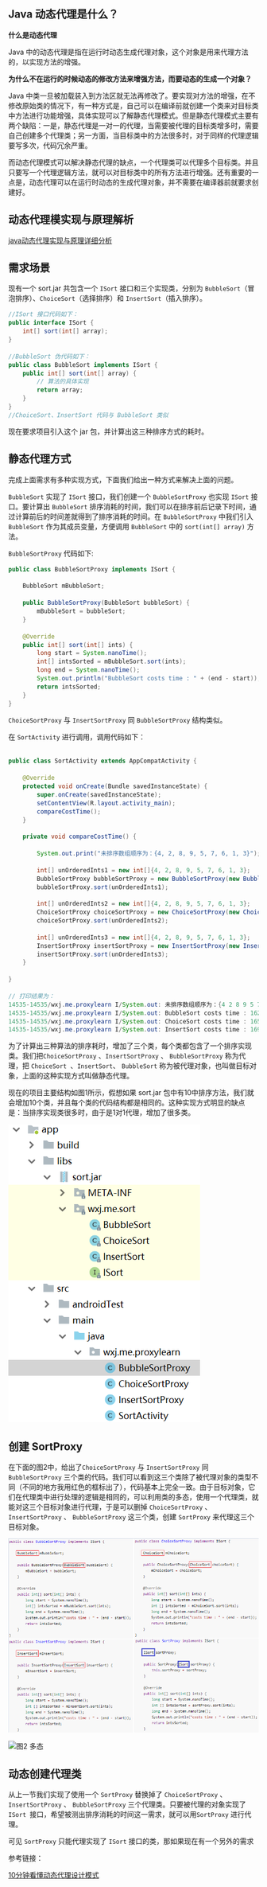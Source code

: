 ## Java 动态代理是什么？

**什么是动态代理**

Java 中的动态代理是指在运行时动态生成代理对象，这个对象是用来代理方法的，以实现方法的增强。

**为什么不在运行的时候动态的修改方法来增强方法，而要动态的生成一个对象？**

Java 中类一旦被加载装入到方法区就无法再修改了。要实现对方法的增强，在不修改原始类的情况下，有一种方式是，自己可以在编译前就创建一个类来对目标类中方法进行功能增强，具体实现可以了解静态代理模式。但是静态代理模式主要有两个缺陷：一是，静态代理是一对一的代理，当需要被代理的目标类增多时，需要自己创建多个代理类；另一方面，当目标类中的方法很多时，对于同样的代理逻辑要写多次，代码冗余严重。

而动态代理模式可以解决静态代理的缺点，一个代理类可以代理多个目标类。并且只要写一个代理逻辑方法，就可以对目标类中的所有方法进行增强。还有重要的一点是，动态代理可以在运行时动态的生成代理对象，并不需要在编译器前就要求创建好。



## 动态代理模实现与原理解析

[java动态代理实现与原理详细分析](https://www.cnblogs.com/gonjan-blog/p/6685611.html)



## 需求场景

现有一个 sort.jar 共包含一个 `ISort` 接口和三个实现类，分别为 `BubbleSort`（冒泡排序）、`ChoiceSort`（选择排序）和 `InsertSort`（插入排序）。

```java
//ISort 接口代码如下：
public interface ISort {
    int[] sort(int[] array);
}

//BubbleSort 伪代码如下：
public class BubbleSort implements ISort {
    public int[] sort(int[] array) {
        // 算法的具体实现
        return array;
    }
}
//ChoiceSort、InsertSort 代码与 BubbleSort 类似
```
现在要求项目引入这个 jar 包，并计算出这三种排序方式的耗时。

## 静态代理方式

完成上面需求有多种实现方式，下面我们给出一种方式来解决上面的问题。

`BubbleSort` 实现了 `ISort` 接口，我们创建一个 `BubbleSortProxy` 也实现 `ISort` 接口。要计算出 `BubbleSort` 排序消耗的时间，我们可以在排序前后记录下时间，通过计算前后的时间差就得到了排序消耗的时间。在 `BubbleSortProxy` 中我们引入 `BubbleSort` 作为其成员变量，方便调用 `BubbleSort` 中的 `sort(int[] array)` 方法。

`BubbleSortProxy` 代码如下:
```java
public class BubbleSortProxy implements ISort {

    BubbleSort mBubbleSort;

    public BubbleSortProxy(BubbleSort bubbleSort) {
        mBubbleSort = bubbleSort;
    }

    @Override
    public int[] sort(int[] ints) {
        long start = System.nanoTime();
        int[] intsSorted = mBubbleSort.sort(ints);
        long end = System.nanoTime();
        System.out.println("BubbleSort costs time : " + (end - start));
        return intsSorted;
    }
}
```
`ChoiceSortProxy` 与 `InsertSortProxy` 同 `BubbleSortProxy` 结构类似。

在 `SortActivity` 进行调用，调用代码如下：
```java

public class SortActivity extends AppCompatActivity {

    @Override
    protected void onCreate(Bundle savedInstanceState) {
        super.onCreate(savedInstanceState);
        setContentView(R.layout.activity_main);
        compareCostTime();
    }

    private void compareCostTime() {
   
        System.out.print("未排序数组顺序为：{4, 2, 8, 9, 5, 7, 6, 1, 3}");

        int[] unOrderedInts1 = new int[]{4, 2, 8, 9, 5, 7, 6, 1, 3};
        BubbleSortProxy bubbleSortProxy = new BubbleSortProxy(new BubbleSort());
        bubbleSortProxy.sort(unOrderedInts1);

        int[] unOrderedInts2 = new int[]{4, 2, 8, 9, 5, 7, 6, 1, 3};
        ChoiceSortProxy choiceSortProxy = new ChoiceSortProxy(new ChoiceSort());
        choiceSortProxy.sort(unOrderedInts2);

        int[] unOrderedInts3 = new int[]{4, 2, 8, 9, 5, 7, 6, 1, 3};
        InsertSortProxy insertSortProxy = new InsertSortProxy(new InsertSort());
        insertSortProxy.sort(unOrderedInts3);
    }

}

// 打印结果为：
14535-14535/wxj.me.proxylearn I/System.out: 未排序数组顺序为：{4 2 8 9 5 7 6 1 3}
14535-14535/wxj.me.proxylearn I/System.out: BubbleSort costs time : 16200
14535-14535/wxj.me.proxylearn I/System.out: ChoiceSort costs time : 16590
14535-14535/wxj.me.proxylearn I/System.out: InsertSort costs time : 16990
```
为了计算出三种算法的排序耗时，增加了三个类，每个类都包含了一个排序实现类。我们把`ChoiceSortProxy` 、`InsertSortProxy` 、 `BubbleSortProxy` 称为代理，把 `ChoiceSort `、`InsertSort`、 `BubbleSort`  称为被代理对象，也叫做目标对象，上面的这种实现方式叫做静态代理。

现在的项目主要结构如图1所示，假想如果 sort.jar 包中有10中排序方法，我们就会增加10个类，并且每个类的代码结构都是相同的。这种实现方式明显的缺点是：当排序实现类很多时，由于是1对1代理，增加了很多类。

![图1 静态代理项目结构](./image/静态代理项目结构.png) 



## 创建 SortProxy

在下面的图2中，给出了`ChoiceSortProxy` 与 `InsertSortProxy` 同 `BubbleSortProxy` 三个类的代码。我们可以看到这三个类除了被代理对象的类型不同（不同的地方我用红色的框标出了），代码基本上完全一致。由于目标对象，它们在代理类中进行处理的逻辑是相同的，可以利用类的多态，使用一个代理类，就能对这三个目标对象进行代理，于是可以删掉 `ChoiceSortProxy` 、`InsertSortProxy` 、 `BubbleSortProxy` 这三个类，创建 `SortProxy` 来代理这三个目标对象。

![多态](./image/polymorphism.jpg)

![图2 多态](./image/polymorphsim.png) 



## 动态创建代理类

从上一节我们实现了使用一个 `SortProxy` 替换掉了 `ChoiceSortProxy` 、`InsertSortProxy` 、 `BubbleSortProxy` 三个代理类。只要被代理的对象实现了 `ISort `接口，希望被测出排序消耗的时间这一需求，就可以用`SortProxy` 进行代理。

可见 `SortProxy` 只能代理实现了 `ISort` 接口的类，那如果现在有一个另外的需求

参考链接：

[10分钟看懂动态代理设计模式](https://www.jianshu.com/p/fc285d669bc5)
